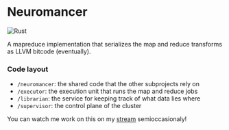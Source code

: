 # Neuromancer

![Rust](https://github.com/alyssaverkade/neuromancer/workflows/Rust/badge.svg)

A mapreduce implementation that serializes the map and reduce transforms as LLVM bitcode (eventually).


### Code layout
* `/neuromancer`: the shared code that the other subprojects rely on
* `/executor`: the execution unit that runs the map and reduce jobs
* `/librarian`: the service for keeping track of what data lies where
* `/supervisor`: the control plane of the cluster

You can watch me work on this on my [stream](https://twitch.tv/alyssacodes) semioccasionaly!
